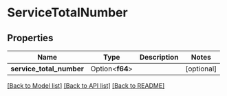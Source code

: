 # ServiceTotalNumber

## Properties

Name | Type | Description | Notes
------------ | ------------- | ------------- | -------------
**service_total_number** | Option<**f64**> |  | [optional]

[[Back to Model list]](../README.md#documentation-for-models) [[Back to API list]](../README.md#documentation-for-api-endpoints) [[Back to README]](../README.md)


